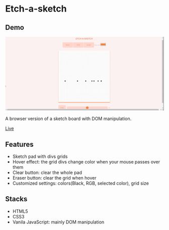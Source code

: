 # Etch-a-sketch

## Demo

![Demo by f2xiao](https://github.com/f2xiao/etch-a-sketch/blob/main/images/screen%20recording.gif)

A browser version of a sketch board with DOM manipulation.

[Live](https://f2xiao.github.io/etch-a-sketch/)

## Features

- Sketch pad with divs grids
- Hover effect: the grid divs change color when your mouse passes over them
- Clear button: clear the whole pad
- Eraser button: clear the grid when hover
- Customized settings: colors(Black, RGB, selected color), grid size

## Stacks

- HTML5
- CSS3
- Vanila JavaScript: mainly DOM manipulation
